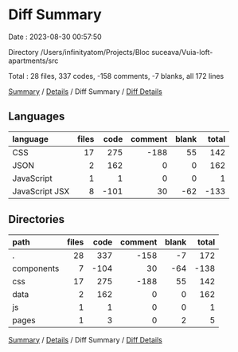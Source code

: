 # Diff Summary

Date : 2023-08-30 00:57:50

Directory /Users/infinityatom/Projects/Bloc suceava/Vuia-loft-apartments/src

Total : 28 files,  337 codes, -158 comments, -7 blanks, all 172 lines

[Summary](results.md) / [Details](details.md) / Diff Summary / [Diff Details](diff-details.md)

## Languages
| language | files | code | comment | blank | total |
| :--- | ---: | ---: | ---: | ---: | ---: |
| CSS | 17 | 275 | -188 | 55 | 142 |
| JSON | 2 | 162 | 0 | 0 | 162 |
| JavaScript | 1 | 1 | 0 | 0 | 1 |
| JavaScript JSX | 8 | -101 | 30 | -62 | -133 |

## Directories
| path | files | code | comment | blank | total |
| :--- | ---: | ---: | ---: | ---: | ---: |
| . | 28 | 337 | -158 | -7 | 172 |
| components | 7 | -104 | 30 | -64 | -138 |
| css | 17 | 275 | -188 | 55 | 142 |
| data | 2 | 162 | 0 | 0 | 162 |
| js | 1 | 1 | 0 | 0 | 1 |
| pages | 1 | 3 | 0 | 2 | 5 |

[Summary](results.md) / [Details](details.md) / Diff Summary / [Diff Details](diff-details.md)